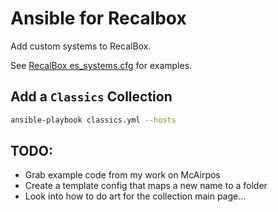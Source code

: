 # Ansible for Recalbox

Add custom systems to RecalBox.

See [RecalBox es_systems.cfg][5] for examples.

[5]: https://github.com/recalbox/recalbox-buildroot/blob/master/board/recalbox/fsoverlay/recalbox/share_init/system/.emulationstation/es_systems.cfg

## Add a `Classics` Collection

```sh
ansible-playbook classics.yml --hosts
```

## TODO:

- Grab example code from my work on McAirpos
- Create a template config that maps a new name to a folder 
- Look into how to do art for the collection main page...
